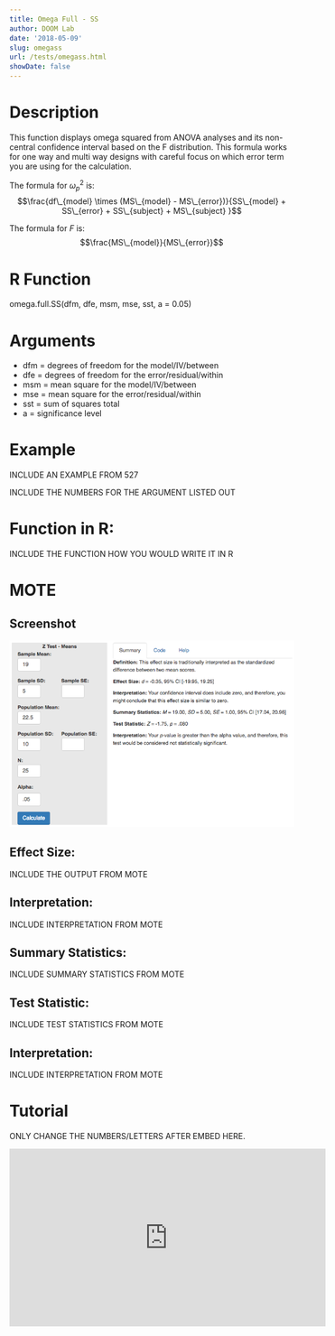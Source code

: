 ```yaml
---
title: Omega Full - SS
author: DOOM Lab
date: '2018-05-09'
slug: omegass
url: /tests/omegass.html
showDate: false
---
```


<script src="//yihui.name/js/math-code.js"></script>
<script type = "text/x-mathjax-config">
MathJax.Hub.Config({
tex2jax: {
inlineMath: [['$', '$']],
}
})
</script>
<script async
src="//cdn.bootcss.com/mathjax/2.7.1/MathJax.js?config=TeX-MML-AM_CHTML">
</script>

# Description   

This function displays omega squared from ANOVA analyses and its non-central confidence interval based on the F distribution. This formula works for one way and multi way designs with careful focus on which error term you are using for the calculation.

The formula for $\omega_p^2$ is: $$\frac{df\_{model} \times (MS\_{model} - MS\_{error})}{SS\_{model} + SS\_{error} + SS\_{subject} + MS\_{subject} }$$

The formula for *F* is: $$\frac{MS\_{model}}{MS\_{error}}$$

# R Function

omega.full.SS(dfm, dfe, msm, mse, sst, a = 0.05)

# Arguments 


+ dfm = degrees of freedom for the model/IV/between
+ dfe = degrees of freedom for the error/residual/within
+ msm	= mean square for the model/IV/between
+ mse	= mean square for the error/residual/within
+ sst	= sum of squares total
+ a	= significance level

# Example  

INCLUDE AN EXAMPLE FROM 527

INCLUDE THE NUMBERS FOR THE ARGUMENT LISTED OUT 

# Function in R: 

INCLUDE THE FUNCTION HOW YOU WOULD WRITE IT IN R

# MOTE

## Screenshot

![Z-Test Means Screenshot](../images/z-test-means-screen.png)

## Effect Size:

INCLUDE THE OUTPUT FROM MOTE

## Interpretation: 

INCLUDE INTERPRETATION FROM MOTE

## Summary Statistics: 

INCLUDE SUMMARY STATISTICS FROM MOTE

## Test Statistic: 

INCLUDE TEST STATISTICS FROM MOTE

## Interpretation: 

INCLUDE INTERPRETATION FROM MOTE

# Tutorial

ONLY CHANGE THE NUMBERS/LETTERS AFTER EMBED HERE. 

<iframe width="560" height="315" src="https://www.youtube.com/embed/CyfOS7Ew-Hw" frameborder="0" allow="autoplay; encrypted-media" allowfullscreen></iframe>
